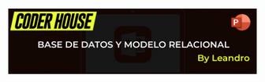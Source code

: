 [![Presentación](https://github.com/dawoork/Clases/blob/main/Images/Base-de-datos-y-modelo-relacional.jpg)](https://docs.google.com/presentation/d/19PAXnxiz7ZLgt_1s0y4G7GA0Vw3dT89-/edit?usp=drive_link&ouid=114807045256561798882&rtpof=true&sd=true)
